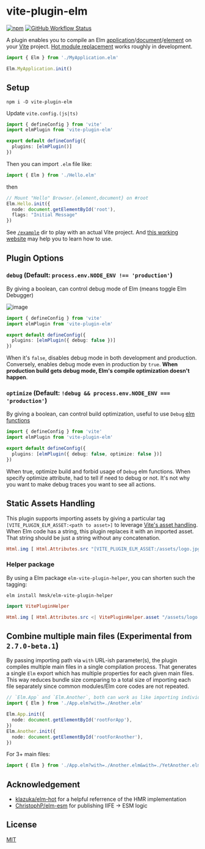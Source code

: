 # vite-plugin-elm

[![npm](https://img.shields.io/npm/v/vite-plugin-elm.svg?style=for-the-badge)](https://www.npmjs.com/package/vite-plugin-elm)
[![GitHub Workflow Status](https://img.shields.io/github/actions/workflow/status/hmsk/vite-plugin-elm/main.yml?branch=main&style=for-the-badge)](https://github.com/hmsk/vite-plugin-elm/actions/workflows/main.yml)

A plugin enables you to compile an Elm [application](https://package.elm-lang.org/packages/elm/browser/latest/Browser#application)/[document](https://package.elm-lang.org/packages/elm/browser/latest/Browser#document)/[element](https://package.elm-lang.org/packages/elm/browser/latest/Browser#element) on your [Vite](https://github.com/vitejs/vite) project. [Hot module replacement](https://vitejs.dev/guide/features.html#hot-module-replacement) works roughly in development.

```ts
import { Elm } from './MyApplication.elm'

Elm.MyApplication.init()
```

## Setup

```
npm i -D vite-plugin-elm
```

Update `vite.config.(js|ts)`

```ts
import { defineConfig } from 'vite'
import elmPlugin from 'vite-plugin-elm'

export default defineConfig({
  plugins: [elmPlugin()]
})
```

Then you can import `.elm` file like:

```ts
import { Elm } from './Hello.elm'
```

then

```ts
// Mount "Hello" Browser.{element,document} on #root
Elm.Hello.init({
  node: document.getElementById('root'),
  flags: "Initial Message"
})
```

See [`/example`](/example) dir to play with an actual Vite project. And [this working website](https://github.com/hmsk/hmsk.me) may help you to learn how to use.

## Plugin Options

### `debug` (Default: `process.env.NODE_ENV !== 'production'`)

By giving a boolean, can control debug mode of Elm (means toggle Elm Debugger)

![image](https://user-images.githubusercontent.com/85887/120060168-fd7d8600-c00a-11eb-86cd-4125fe06dc59.png)

```ts
import { defineConfig } from 'vite'
import elmPlugin from 'vite-plugin-elm'

export default defineConfig({
  plugins: [elmPlugin({ debug: false })]
})
```

When it's `false`, disables debug mode in both development and production. Conversely, enables debug mode even in production by `true`. **When production build gets debug mode, Elm's compile optimization doesn't happen**.

### `optimize` (Default: `!debug && process.env.NODE_ENV === 'production'`)

By giving a boolean, can control build optimization, useful to use `Debug` [elm functions](https://package.elm-lang.org/packages/elm/core/latest/Debug)

```ts
import { defineConfig } from 'vite'
import elmPlugin from 'vite-plugin-elm'

export default defineConfig({
  plugins: [elmPlugin({ debug: false, optimize: false })]
})
```

When true, optimize build and forbid usage of `Debug` elm functions.
When specify optimize attribute, had to tell if need to debug or not. It's not why you want to make debug traces you want to see all actions.

## Static Assets Handling

This plugin supports importing assets by giving a particular tag `[VITE_PLUGIN_ELM_ASSET:<path to asset>]` to leverage [Vite's asset handling](https://vitejs.dev/guide/assets.html#importing-asset-as-url).
When Elm code has a string, this plugin replaces it with an imported asset. That string should be just a string without any concatenation.

```elm
Html.img [ Html.Attributes.src "[VITE_PLUGIN_ELM_ASSET:/assets/logo.jpg]" ] []
```

### Helper package

By using a Elm package `elm-vite-plugin-helper`, you can shorten such the tagging:

```
elm install hmsk/elm-vite-plugin-helper
```

```elm
import VitePluginHelper

Html.img [ Html.Attributes.src <| VitePluginHelper.asset "/assets/logo.png?inline" ] []
```

## Combine multiple main files (Experimental from `2.7.0-beta.1`)

By passing importing path via `with` URL-ish parameter(s), the plugin compiles multiple main files in a single compilation process. That generates a single `Elm` export which has multiple properties for each given main files. This way reduces bundle size comparing to a total size of importing each file separately since common modules/Elm core codes are not repeated.

```ts
// `Elm.App` and `Elm.Another`, both can work as like importing individually.
import { Elm } from './App.elm?with=./Another.elm'

Elm.App.init({
  node: document.getElementById('rootForApp'),
})
Elm.Another.init({
  node: document.getElementById('rootForAnother'),
})
```

For 3+ main files:

```ts
import { Elm } from './App.elm?with=./Another.elm&with=./YetAnother.elm'
```

## Acknowledgement

- [klazuka/elm-hot](https://github.com/klazuka/elm-hot) for a helpful referrence of the HMR implementation
- [ChristophP/elm-esm](https://github.com/ChristophP/elm-esm/issues/2) for publishing IIFE -> ESM logic

## License

[MIT](/LICENSE)
